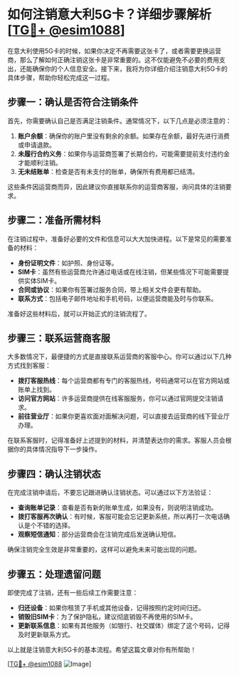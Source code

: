 # 如何注销意大利5G卡？详细步骤解析[[TG💪+ @esim1088](https://t.me/s/esim1088)]

在意大利使用5G卡的时候，如果你决定不再需要这张卡了，或者需要更换运营商，那么了解如何正确注销这张卡是非常重要的。这不仅能避免不必要的费用支出，还能确保你的个人信息安全。接下来，我将为你详细介绍注销意大利5G卡的具体步骤，帮助你轻松完成这一过程。

## 步骤一：确认是否符合注销条件

首先，你需要确认自己是否满足注销条件。通常情况下，以下几点是必须注意的：

1. **账户余额**：确保你的账户里没有剩余的余额。如果存在余额，最好先进行消费或申请退款。
2. **未履行合约义务**：如果你与运营商签署了长期合约，可能需要提前支付违约金才能顺利注销。
3. **无未结账单**：检查是否有未支付的账单，确保所有费用都已结清。

这些条件因运营商而异，因此建议你直接联系你的运营商客服，询问具体的注销要求。

## 步骤二：准备所需材料

在注销过程中，准备好必要的文件和信息可以大大加快进程。以下是常见的需要准备的材料：

- **身份证明文件**：如护照、身份证等。
- **SIM卡**：虽然有些运营商允许通过电话或在线注销，但某些情况下可能需要提供实体SIM卡。
- **合同或协议**：如果你有签署过服务合同，带上相关文件会更有帮助。
- **联系方式**：包括电子邮件地址和手机号码，以便运营商能及时与你联系。

准备好这些材料后，就可以开始正式的注销流程了。

## 步骤三：联系运营商客服

大多数情况下，最便捷的方式是直接联系运营商的客服中心。你可以通过以下几种方式找到客服：

- **拨打客服热线**：每个运营商都有专门的客服热线，号码通常可以在官方网站或账单上找到。
- **访问官方网站**：许多运营商提供在线客服服务，你可以通过官网提交注销请求。
- **前往营业厅**：如果你更喜欢面对面解决问题，可以直接去运营商的线下营业厅办理。

在联系客服时，记得准备好上述提到的材料，并清楚表达你的需求。客服人员会根据你的具体情况指导下一步操作。

## 步骤四：确认注销状态

在完成注销申请后，不要忘记跟进确认注销状态。可以通过以下方法验证：

- **查询账单记录**：查看是否有新的账单生成，如果没有，则说明注销成功。
- **拨打客服再次确认**：有时候，客服可能会忘记更新系统，所以再打一次电话确认是个不错的选择。
- **观察短信通知**：部分运营商会在注销完成后发送确认短信。

确保注销完全生效是非常重要的，这样可以避免未来可能出现的问题。

## 步骤五：处理遗留问题

即使完成了注销，还有一些后续工作需要注意：

- **归还设备**：如果你租赁了手机或其他设备，记得按照约定时间归还。
- **销毁旧SIM卡**：为了保护隐私，建议彻底销毁不再使用的SIM卡。
- **更新联系信息**：如果有其他服务（如银行、社交媒体）绑定了这个号码，记得及时更新联系方式。

以上就是注销意大利5G卡的基本流程。希望这篇文章对你有所帮助！

[[TG💪+ @esim1088](https://t.me/s/esim1088) ![Image](https://i.postimg.cc/4NQfJmqS/Snipaste-2025-05-13-00-14-12.png)]
